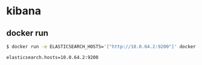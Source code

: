 # kibana

## docker run

```sh
$ docker run -e ELASTICSEARCH_HOSTS='["http://10.0.64.2:9200"]' docker.elastic.co/kibana/kibana-oss:7.10.2
```

```sh
elasticsearch.hosts=10.0.64.2:9200
```